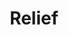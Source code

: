 ---
layout: layouts/post.njk
tags:
 - work
 - "2018"
title: Relief
type: 
year: "2018"
featured_image: "/img/relief1.png"
featured_image2: "/img/relief2.png"
materials: sand
description: Explore the possibilities and inherent qualities of a variety of materials in non-objective relief studies of different depths. Also choose “actions” from Richard Serra’s verb list to create tactile compositions using the principles of repetition and rhythm in an irregular or allover pattern 
support_images:
 - "/img/relief1.png"
 - "/img/relief2.png"
 - "/img/relief3.png"
 - "/img/relief4.png"
 - "/img/relief5.png"
---